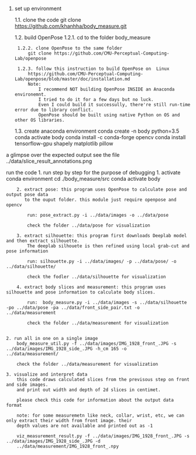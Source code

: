 1. set up environment

    1.1. clone the code
        git clone https://github.com/khanhha/body_measure.git

    1.2. build OpenPose
        1.2.1. cd to the folder body_measure

        1.2.2. clone OpenPose to the same folder
            git clone https://github.com/CMU-Perceptual-Computing-Lab/openpose

        1.2.3. follow this instruction to build OpenPose on  Linux 
            https://github.com/CMU-Perceptual-Computing-Lab/openpose/blob/master/doc/installation.md
            Note: 
                I recommend NOT building OpenPose INSIDE an Anaconda environemnt.
                I tried to do it for a few days but no luck. 
                Even I could build it successully, there're still run-time error due to library conflict.
                OpenPose should be built using native Python on OS and other OS libraries.

    1.3. create anaconda environment
        conda create -n body python=3.5
        conda activate body
        conda install -c conda-forge opencv
        conda install tensorflow-gpu shapely matplotlib pillow

a glimpse over the expected output
    see the file ../data/slice_result_annotations.png

run the code
    1. run step by step for the purpose of debugging
        1. activate conda environment
            cd ./body_measure/src
            conda activate body

        2. extract pose: this program uses OpenPose to calculate pose and output pose data
           to the ouput folder. this module just require openpose and opencv

            run: pose_extract.py -i ../data/images -o ../data/pose

            check the folder ../data/pose for visualization

        3. extract silhouette: this program first downloads Deeplab model and then extract silhouette.
            The deeplab silhouete is then refined using local grab-cut and pose information

            run: silhouette.py -i ../data/images/ -p ../data/pose/ -o ../data/silhouette/

            check the fodler ../data/silhouette for visualization

        4. extract body slices and measurement: this program uses silhouette and pose information to calculate body slices.

            run:  body_measure.py -i ../data/images -s ../data/silhouette -po ../data/pose -pa ../data/front_side_pair.txt -o                   ../data/measurement

            check the folder ../data/measurement for visualization


    2. run all in one on a single image
        body_measure_util.py -f ../data/images/IMG_1928_front_.JPG -s ../data/images/IMG_1928_side_.JPG -h_cm 165 -o                 ../data/measurement/

        check the folder ../data/measurement for visualization

    3. visualize and interpret data
        this code draws calculated slices from the previsous step on front and side images.
        and print out width and depth of 2d slices in centimet.
        
        please check this code for information about the output data format
        
        note: for some measuremetn like neck, collar, wrist, etc, we can only extract their width from front image. their  
        depth values are not available and printed out as -1

        viz_measurement_result.py -f ../data/images/IMG_1928_front_.JPG -s ../data/images/IMG_1928_side_.JPG -d             
        ../data/measurement/IMG_1928_front_.npy




